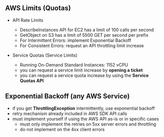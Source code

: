 ## AWS Limits (Quotas)

- API Rate Limits

  - DescribeInstances API for EC2 has a limit of 100 calls per second
  - GetObject on S3 has a limit of 5500 GET per second per prefix
  - For Intermittent Errors: implement Exponential Backoff
  - For Consistent Errors: request an API throttling limit increase

- Service Quotas (Service Limits)
  - Running On-Demand Standard Instances: 1152 vCPU
  - you can request a service limit increase by **opening a ticket**
  - you can request a service quota increase by using the **Service Quotas API**

## Exponential Backoff (any AWS Service)

- if you get **ThrottlingException** intermittently, use exponential backoff
- retry mechanism already included in AWS SDK API calls
- must implement yourself if using the AWS API as-is or in specific cases
  - must only implement the retries on 5xx server errors and throttling
  - do not implement on the 4xx client errors
